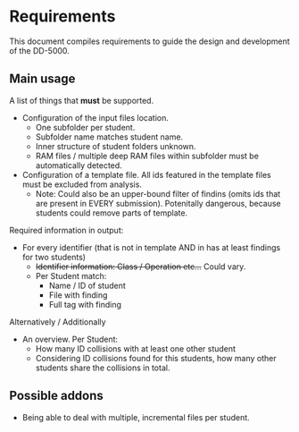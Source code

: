 # Requirements

This document compiles requirements to guide the design and development of the DD-5000.

## Main usage

A list of things that **must** be supported.

 * Configuration of the input files location.
   * One subfolder per student.
   * Subfolder name matches student name.
   * Inner structure of student folders unknown.
   * RAM files / multiple deep RAM files within subfolder must be automatically detected.
 * Configuration of a template file. All ids featured in the template files must be excluded from analysis.
   * Note: Could also be an upper-bound filter of findins (omits ids that are present in EVERY submission). Potenitally dangerous, because students could remove parts of template.

Required information in output:

 * For every identifier (that is not in template AND in has at least findings for two students)
   * ~~Identifier information: Class / Operation etc...~~ Could vary.
   * Per Student match:
     * Name / ID of student
     * File with finding
     * Full tag with finding

Alternatively / Additionally

 * An overview. Per Student:
   * How many ID collisions with at least one other student
   * Considering ID collisions found for this students, how many other students share the collisions in total.

## Possible addons

 * Being able to deal with multiple, incremental files per student.
